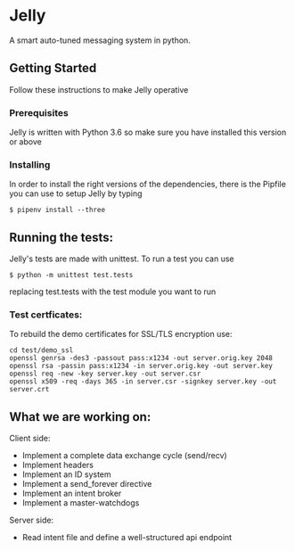 # Jelly
A smart auto-tuned messaging system in python.

## Getting Started
Follow these instructions to make Jelly operative

### Prerequisites
Jelly is written with Python 3.6 so make sure you have installed this version or above

### Installing
In order to install the right versions of the dependencies, there is the Pipfile you can use to setup Jelly by typing

```
$ pipenv install --three
```

## Running the tests:
Jelly's tests are made with unittest. To run a test you can use

```
$ python -m unittest test.tests
```
replacing test.tests with the test module you want to run

### Test certficates:

To rebuild the demo certificates for SSL/TLS encryption use:

```
cd test/demo_ssl
openssl genrsa -des3 -passout pass:x1234 -out server.orig.key 2048
openssl rsa -passin pass:x1234 -in server.orig.key -out server.key
openssl req -new -key server.key -out server.csr
openssl x509 -req -days 365 -in server.csr -signkey server.key -out server.crt
```

## What we are working on:
Client side:
* Implement a complete data exchange cycle (send/recv)
* Implement headers
* Implement an ID system
* Implement a send_forever directive
* Implement an intent broker
* Implement a master-watchdogs

Server side:
* Read intent file and define a well-structured api endpoint
